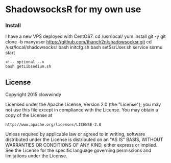 ShadowsocksR for my own use
===========
### Install

I have a new VPS deployed with CentOS7:
    cd /usr/local/
    yum install git -y
    git clone -b manyuser https://github.com/thanch2n/shadowsocksr.git
    cd /usr/local/shadowsocksr
    bash initcfg.sh
    bash setSsrUser.sh
    service ssrmu start

    <!-- optional -->
    bash getLibsodium.sh

License
-------

Copyright 2015 clowwindy

Licensed under the Apache License, Version 2.0 (the "License"); you may
not use this file except in compliance with the License. You may obtain
a copy of the License at

    http://www.apache.org/licenses/LICENSE-2.0

Unless required by applicable law or agreed to in writing, software
distributed under the License is distributed on an "AS IS" BASIS, WITHOUT
WARRANTIES OR CONDITIONS OF ANY KIND, either express or implied. See the
License for the specific language governing permissions and limitations
under the License.
